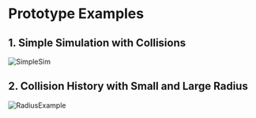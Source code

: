 # Prototype Examples

## 1. Simple Simulation with Collisions

![SimpleSim](docs/Simple_Sumulation.png?raw=true "SimpleSim")

## 2. Collision History with Small and Large Radius 

![RadiusExample](docs/Radius_Example.png?raw=true "RadiusExample")


